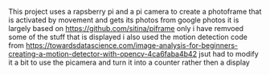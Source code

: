 This project uses a rapsberry pi and a pi camera to create a photoframe that is activated by movement and gets its photos from google photos
it is largely based on https://github.com/sitina/piframe only i have remvoed some of the stuff that is displayed
i also used the motion detection code from https://towardsdatascience.com/image-analysis-for-beginners-creating-a-motion-detector-with-opencv-4ca6faba4b42 jsut had to modify it a bit to use the picamera and turn it into a counter rather then a display
